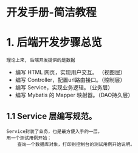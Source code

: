 开发手册-简洁教程
==
# 1. 后端开发步骤总览
    
    理论上来, 后端开发提供的是数据

- 编写 HTML 网页，实现用户交互。 （视图层）
- 编写 Controller，配置url路由接口。（控制层）
- 编写 Service，实现业务逻辑。（业务层）
- 编写 Mybatis 的 Mapper 映射器。（DAO持久层）



## 1.1 Service 层编写规范。
    Service封装了业务，也是最方便入手的一层。
    用一个测试用例开始：
        查询一个数据库对象，打印到控制台的测试用例开始说明。
    
    
